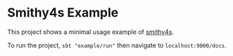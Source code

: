 # Smithy4s Example

This project shows a minimal usage example of [smithy4s](https://disneystreaming.github.io/smithy4s/).

To run the project, `sbt "example/run"` then navigate to `localhost:9000/docs`.
